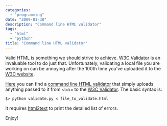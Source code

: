 ```yaml
---
categories:
  - "programming"
date: "2009-01-30"
description: "Command line HTML validator"
tags:
  - "html"
  - "python"
title: "Command line HTML validator"
---
```


Valid HTML is something we should strive to achieve. [W3C Validator][1] is an
invaluable tool to do just that. Unfortunately, validating a local file you are
working on can be annoying after the 100th time you've uploaded it to the [W3C
website][1].

[Here][2] you can find a [command line HTML validator][2] that
simply uploads anything passed to it from `stdin` to the [W3C Validator][1]. The
basic syntax is:

    $> python validate.py < file_to_validate.html

It requires [html2text][3] to print the detailed list of errors.

Enjoy!

   [1]: http://validator.w3.org/ (W3C Validator)
   [2]: https://raw.github.com/lbolla/junk/master/utils/w3c_validate.py (html validator)
   [3]: http://www.aaronsw.com/2002/html2text/ (html2text)
   [4]: http://validator.w3.org/docs/why.html
